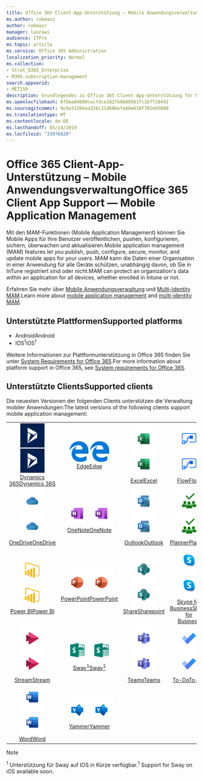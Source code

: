 ```yaml
---
title: Office 365 Client-App-Unterstützung – Mobile Anwendungsverwaltung
ms.author: robmazz
author: robmazz
manager: laurawi
audience: ITPro
ms.topic: article
ms.service: Office 365 Administration
localization_priority: Normal
ms.collection:
- Strat_O365_Enterprise
- M365-subscription-management
search.appverid:
- MET150
description: Grundlegendes zu Office 365 Client-App-Unterstützung für Mobile Anwendungsverwaltung
ms.openlocfilehash: 6fbba04609cecfdce2d2fb9b80501fc1b7f28491
ms.sourcegitcommit: 9c6e31204aa326c31d60befe80e610f702e65800
ms.translationtype: MT
ms.contentlocale: de-DE
ms.lasthandoff: 05/14/2019
ms.locfileid: "33976820"
---
```

# <a name="office-365-client-app-support--mobile-application-management"></a><span data-ttu-id="c573e-103">Office 365 Client-App-Unterstützung – Mobile Anwendungsverwaltung</span><span class="sxs-lookup"><span data-stu-id="c573e-103">Office 365 Client App Support — Mobile Application Management</span></span>

<span data-ttu-id="c573e-104">Mit den MAM-Funktionen (Mobile Application Management) können Sie Mobile Apps für Ihre Benutzer veröffentlichen, pushen, konfigurieren, sichern, überwachen und aktualisieren.</span><span class="sxs-lookup"><span data-stu-id="c573e-104">Mobile application management (MAM) features let you publish, push, configure, secure, monitor, and update mobile apps for your users.</span></span> <span data-ttu-id="c573e-105">MAM kann die Daten einer Organisation in einer Anwendung für alle Geräte schützen, unabhängig davon, ob Sie in InTune registriert sind oder nicht.</span><span class="sxs-lookup"><span data-stu-id="c573e-105">MAM can protect an organization's data within an application for all devices, whether enrolled in Intune or not.</span></span>

<span data-ttu-id="c573e-106">Erfahren Sie mehr über [Mobile Anwendungsverwaltung](https://docs.microsoft.com/intune/mam-faq) und [Multi-Identity MAM](https://docs.microsoft.com/intune/app-protection-policy).</span><span class="sxs-lookup"><span data-stu-id="c573e-106">Learn more about [mobile application management](https://docs.microsoft.com/intune/mam-faq) and [multi-identity MAM](https://docs.microsoft.com/intune/app-protection-policy).</span></span>

## <a name="supported-platforms"></a><span data-ttu-id="c573e-107">Unterstützte Plattformen</span><span class="sxs-lookup"><span data-stu-id="c573e-107">Supported platforms</span></span>

 - <span data-ttu-id="c573e-108">Android</span><span class="sxs-lookup"><span data-stu-id="c573e-108">Android</span></span>
 - <span data-ttu-id="c573e-109">IOS<sup>1</sup></span><span class="sxs-lookup"><span data-stu-id="c573e-109">iOS<sup>1</sup></span></span>

<span data-ttu-id="c573e-110">Weitere Informationen zur Plattformunterstützung in Office 365 finden Sie unter [System Requirements for Office 365](https://products.office.com/office-system-requirements).</span><span class="sxs-lookup"><span data-stu-id="c573e-110">For more information about platform support in Office 365, see [System requirements for Office 365](https://products.office.com/office-system-requirements).</span></span>

## <a name="supported-clients"></a><span data-ttu-id="c573e-111">Unterstützte Clients</span><span class="sxs-lookup"><span data-stu-id="c573e-111">Supported clients</span></span>

<span data-ttu-id="c573e-112">Die neuesten Versionen der folgenden Clients unterstützen die Verwaltung mobiler Anwendungen:</span><span class="sxs-lookup"><span data-stu-id="c573e-112">The latest versions of the following clients support mobile application management:</span></span>

| | | | | | |
|:---:|:---:|:---:|:---:|:---:|:---:|
| <span data-ttu-id="c573e-113">![Dynamics 365-Symbol](media/o365-dynamics365-64x64.png)</span><span class="sxs-lookup"><span data-stu-id="c573e-113">![Dynamics 365 icon](media/o365-dynamics365-64x64.png)</span></span> <br> [<span data-ttu-id="c573e-114">Dynamics 365</span><span class="sxs-lookup"><span data-stu-id="c573e-114">Dynamics 365</span></span>](https://dynamics.microsoft.com) | <span data-ttu-id="c573e-115">![Edge-Symbol](media/o365-edge-64x64.png)</span><span class="sxs-lookup"><span data-stu-id="c573e-115">![Edge icon](media/o365-edge-64x64.png)</span></span> <br> [<span data-ttu-id="c573e-116">Edge</span><span class="sxs-lookup"><span data-stu-id="c573e-116">Edge</span></span>](https://www.microsoft.com/windows/microsoft-edge) | <span data-ttu-id="c573e-117">![Excel-Symbol](media/o365-excel-64x64.png)</span><span class="sxs-lookup"><span data-stu-id="c573e-117">![Excel icon](media/o365-excel-64x64.png)</span></span> <br> [<span data-ttu-id="c573e-118">Excel</span><span class="sxs-lookup"><span data-stu-id="c573e-118">Excel</span></span>](https://products.office.com/excel) | <span data-ttu-id="c573e-119">![Fluss Symbol](media/o365-flow-64x64.png)</span><span class="sxs-lookup"><span data-stu-id="c573e-119">![Flow icon](media/o365-flow-64x64.png)</span></span> <br> [<span data-ttu-id="c573e-120">Flow</span><span class="sxs-lookup"><span data-stu-id="c573e-120">Flow</span></span>](https://flow.microsoft.com) | <span data-ttu-id="c573e-121">![Kaizala-Symbol](media/o365-kaizala-64x64.png)</span><span class="sxs-lookup"><span data-stu-id="c573e-121">![Kaizala icon](media/o365-kaizala-64x64.png)</span></span> <br> [<span data-ttu-id="c573e-122">Kaizala</span><span class="sxs-lookup"><span data-stu-id="c573e-122">Kaizala</span></span>](https://products.office.com/en/business/microsoft-kaizala) 
| <span data-ttu-id="c573e-123">![OneDrive für Unternehmen Symbol](media/o365-OneDrive-64x64.png)</span><span class="sxs-lookup"><span data-stu-id="c573e-123">![OneDrive for Business icon](media/o365-OneDrive-64x64.png)</span></span> <br> [<span data-ttu-id="c573e-124">OneDrive</span><span class="sxs-lookup"><span data-stu-id="c573e-124">OneDrive</span></span>](https://products.office.com/onedrive-for-business/online-cloud-storage) | <span data-ttu-id="c573e-125">![OneNote-Symbol](media/o365-OneNote-64x64.png)</span><span class="sxs-lookup"><span data-stu-id="c573e-125">![OneNote icon](media/o365-OneNote-64x64.png)</span></span> <br> [<span data-ttu-id="c573e-126">OneNote</span><span class="sxs-lookup"><span data-stu-id="c573e-126">OneNote</span></span>](https://products.office.com/onenote) | <span data-ttu-id="c573e-127">![Outlook-Symbol](media/o365-outlook-64x64.png)</span><span class="sxs-lookup"><span data-stu-id="c573e-127">![Outlook icon](media/o365-outlook-64x64.png)</span></span> <br> [<span data-ttu-id="c573e-128">Outlook</span><span class="sxs-lookup"><span data-stu-id="c573e-128">Outlook</span></span>](https://products.office.com/outlook) | <span data-ttu-id="c573e-129">![Symbol für Planer](media/o365-planner-64x64.png)</span><span class="sxs-lookup"><span data-stu-id="c573e-129">![Planner icon](media/o365-planner-64x64.png)</span></span> <br> [<span data-ttu-id="c573e-130">Planner</span><span class="sxs-lookup"><span data-stu-id="c573e-130">Planner</span></span>](https://products.office.com/business/task-management-software) | <span data-ttu-id="c573e-131">![PowerApps-Symbol](media/o365-powerapps-64x64.png)</span><span class="sxs-lookup"><span data-stu-id="c573e-131">![PowerApps icon](media/o365-powerapps-64x64.png)</span></span> <br> [<span data-ttu-id="c573e-132">PowerApps</span><span class="sxs-lookup"><span data-stu-id="c573e-132">PowerApps </span></span>](https://powerapps.microsoft.com) 
| <span data-ttu-id="c573e-133">![PowerBI-Symbol](media/o365-powerbi-64x64.png)</span><span class="sxs-lookup"><span data-stu-id="c573e-133">![PowerBI icon](media/o365-powerbi-64x64.png)</span></span> <br> [<span data-ttu-id="c573e-134">Power BI</span><span class="sxs-lookup"><span data-stu-id="c573e-134">Power BI</span></span>](https://powerbi.microsoft.com) | <span data-ttu-id="c573e-135">![PowerPoint-Symbol](media/o365-powerpoint-64x64.png)</span><span class="sxs-lookup"><span data-stu-id="c573e-135">![PowerPoint icon](media/o365-powerpoint-64x64.png)</span></span> <br> [<span data-ttu-id="c573e-136">PowerPoint</span><span class="sxs-lookup"><span data-stu-id="c573e-136">PowerPoint</span></span>](https://products.office.com/powerpoint) | <span data-ttu-id="c573e-137">![SharePoint-Symbol](media/o365-sharepoint-64x64.png)</span><span class="sxs-lookup"><span data-stu-id="c573e-137">![SharePoint icon](media/o365-sharepoint-64x64.png)</span></span> <br> [<span data-ttu-id="c573e-138">Share</span><span class="sxs-lookup"><span data-stu-id="c573e-138">Sharepoint</span></span>](https://products.office.com/sharepoint) | <span data-ttu-id="c573e-139">![Skype for Business Symbol](media/o365-skypeforbusiness-64x64.png)</span><span class="sxs-lookup"><span data-stu-id="c573e-139">![Skype for Business icon](media/o365-skypeforbusiness-64x64.png)</span></span> <br> [<span data-ttu-id="c573e-140">Skype for <br> Business</span><span class="sxs-lookup"><span data-stu-id="c573e-140">Skype for <br> Business</span></span>](https://www.skype.com/business/) | <span data-ttu-id="c573e-141">![StaffHub-Symbol](media/o365-staffhub-64x64.png)</span><span class="sxs-lookup"><span data-stu-id="c573e-141">![StaffHub icon](media/o365-staffhub-64x64.png)</span></span> <br> [<span data-ttu-id="c573e-142">StaffHub</span><span class="sxs-lookup"><span data-stu-id="c573e-142">StaffHub</span></span>](https://products.office.com/microsoft-staffhub/staff-scheduling-software) 
| <span data-ttu-id="c573e-143">![Datenstrom Symbol](media/o365-stream-64x64.png)</span><span class="sxs-lookup"><span data-stu-id="c573e-143">![Stream icon](media/o365-stream-64x64.png)</span></span> <br> [<span data-ttu-id="c573e-144">Stream</span><span class="sxs-lookup"><span data-stu-id="c573e-144">Stream</span></span>](https://stream.microsoft.com) | <span data-ttu-id="c573e-145">![Sway-Symbol](media/o365-sway-64x64.png)</span><span class="sxs-lookup"><span data-stu-id="c573e-145">![Sway icon](media/o365-sway-64x64.png)</span></span> <br> [<span data-ttu-id="c573e-146">Sway<sup>1</sup></span><span class="sxs-lookup"><span data-stu-id="c573e-146">Sway<sup>1</sup></span></span>](https://sway.com) | <span data-ttu-id="c573e-147">![Teams-Symbol](media/o365-teams-64x64.png)</span><span class="sxs-lookup"><span data-stu-id="c573e-147">![Teams icon](media/o365-teams-64x64.png)</span></span> <br> [<span data-ttu-id="c573e-148">Teams</span><span class="sxs-lookup"><span data-stu-id="c573e-148">Teams</span></span>](https://products.office.com/microsoft-teams/group-chat-software) | <span data-ttu-id="c573e-149">![Aufgaben Symbol](media/o365-todo-64x64.png)</span><span class="sxs-lookup"><span data-stu-id="c573e-149">![To-Do icon](media/o365-todo-64x64.png)</span></span> <br> [<span data-ttu-id="c573e-150">To-Do</span><span class="sxs-lookup"><span data-stu-id="c573e-150">To-Do</span></span>](https://todo.microsoft.com) | <span data-ttu-id="c573e-151">![Visio-Symbol](media/o365-visio-64x64.png)</span><span class="sxs-lookup"><span data-stu-id="c573e-151">![Visio icon](media/o365-visio-64x64.png)</span></span> <br> [<span data-ttu-id="c573e-152">Visio</span><span class="sxs-lookup"><span data-stu-id="c573e-152">Visio</span></span>](https://products.office.com/visio/flowchart-software) 
| <span data-ttu-id="c573e-153">![Word-Symbol](media/o365-word-64x64.png)</span><span class="sxs-lookup"><span data-stu-id="c573e-153">![Word icon](media/o365-word-64x64.png)</span></span> <br> [<span data-ttu-id="c573e-154">Word</span><span class="sxs-lookup"><span data-stu-id="c573e-154">Word</span></span>](https://products.office.com/word) | <span data-ttu-id="c573e-155">![Jammer Symbol](media/o365-yammer-64x64.png)</span><span class="sxs-lookup"><span data-stu-id="c573e-155">![Yammer icon](media/o365-yammer-64x64.png)</span></span> <br> [<span data-ttu-id="c573e-156">Yammer</span><span class="sxs-lookup"><span data-stu-id="c573e-156">Yammer</span></span>](https://products.office.com/yammer/yammer-overview)

> [!NOTE]
> <span data-ttu-id="c573e-157"><sup>1</sup> Unterstützung für Sway auf IOS in Kürze verfügbar.</span><span class="sxs-lookup"><span data-stu-id="c573e-157"><sup>1</sup> Support for Sway on iOS available soon.</span></span>